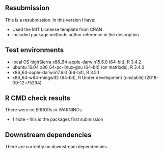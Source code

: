 ## Resubmission
This is a resubmission. In this version I have:

* Used the MIT Licnense template from CRAN
* included package methods author reference in the description

## Test environments
* local OS highSierra x86_64-apple-darwin15.6.0 (64-bit), R 3.4.2
* ubuntu 16.04 x86_64-pc-linux-gnu (64-bit) (on matrixds), R 3.4.0
* x86_64-apple-darwin17.6.0 (64-bit), R 3.5.1
* x86_64-w64-mingw32 (64-bit), R Under development (unstable) (2018-09-12 r75294)

## R CMD check results
There were no ERRORs or WARNINGs. 

* 1 Note - this is the packages first submission

## Downstream dependencies
There are currently no downstream dependencies.
